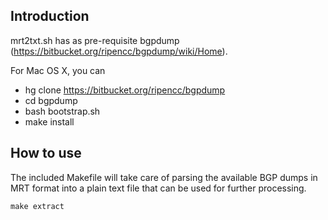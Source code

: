 ## Introduction

mrt2txt.sh has as pre-requisite bgpdump
(https://bitbucket.org/ripencc/bgpdump/wiki/Home).

For Mac OS X, you can
- hg clone https://bitbucket.org/ripencc/bgpdump
- cd bgpdump
- bash bootstrap.sh
- make install

## How to use

The included Makefile will take care of parsing the available BGP dumps
in MRT format into a plain text file that can be used for further
processing.

```
make extract
```
